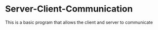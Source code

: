 # Server-Client-Communication
This is a basic program that allows the client and server to communicate
